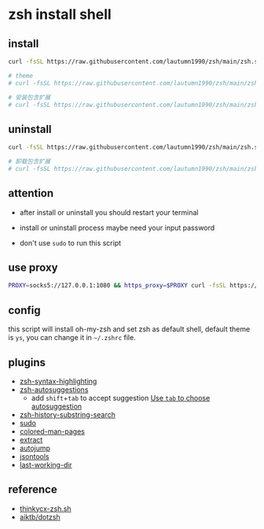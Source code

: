 # zsh install shell

## install

```sh
curl -fsSL https://raw.githubusercontent.com/lautumn1990/zsh/main/zsh.sh -o zsh.sh && bash zsh.sh

# theme
# curl -fsSL https://raw.githubusercontent.com/lautumn1990/zsh/main/zsh.sh -o zsh.sh && bash zsh.sh -t ys

# 安装包含扩展
# curl -fsSL https://raw.githubusercontent.com/lautumn1990/zsh/main/zsh.sh -o zsh.sh && bash zsh.sh -e
```

## uninstall

```sh
curl -fsSL https://raw.githubusercontent.com/lautumn1990/zsh/main/zsh.sh -o zsh.sh && bash zsh.sh -u

# 卸载包含扩展
# curl -fsSL https://raw.githubusercontent.com/lautumn1990/zsh/main/zsh.sh -o zsh.sh && bash zsh.sh -u -e
```

## attention

- after install or uninstall you should restart your terminal

- install or uninstall process maybe need your input password

- don't use `sudo` to run this script

## use proxy

```sh
PROXY=socks5://127.0.0.1:1080 && https_proxy=$PROXY curl -fsSL https://raw.githubusercontent.com/lautumn1990/zsh/main/zsh.sh -o zsh.sh && https_proxy=$PROXY bash zsh.sh
```

## config

this script will install oh-my-zsh and set zsh as default shell, default theme is `ys`, you can change it in `~/.zshrc` file.

## plugins

- [zsh-syntax-highlighting](https://github.com/zsh-users/zsh-syntax-highlighting)
- [zsh-autosuggestions](https://github.com/zsh-users/zsh-autosuggestions)
  - add `shift`+`tab` to accept suggestion [Use `tab` to choose autosuggestion](https://github.com/zsh-users/zsh-autosuggestions/issues/532#issuecomment-637832244)
- [zsh-history-substring-search](https://github.com/zsh-users/zsh-history-substring-search)
- [sudo](https://github.com/ohmyzsh/ohmyzsh/tree/master/plugins/sudo)
- [colored-man-pages](https://github.com/ohmyzsh/ohmyzsh/tree/master/plugins/colored-man-pages)
- [extract](https://github.com/le0me55i/zsh-extract)
- [autojump](https://github.com/wting/autojump)
- [jsontools](https://github.com/ohmyzsh/ohmyzsh/tree/master/plugins/jsontools)
- [last-working-dir](https://github.com/ohmyzsh/ohmyzsh/tree/master/plugins/last-working-dir)

## reference

- [thinkycx-zsh.sh](https://gist.github.com/thinkycx/2e21c3572a8d1fde21aad07a58fcf940/)
- [aiktb/dotzsh](https://github.com/aiktb/dotzsh)
